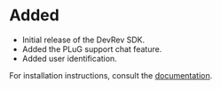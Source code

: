# Added
- Initial release of the DevRev SDK.
- Added the PLuG support chat feature.
- Added user identification.

For installation instructions, consult the [documentation](README.md).
